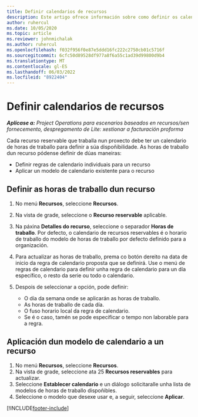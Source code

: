 ```yaml
---
title: Definir calendarios de recursos
description: Este artigo ofrece información sobre como definir os calendarios de horas de traballo para recursos en Project Operations.
author: ruhercul
ms.date: 10/05/2020
ms.topic: article
ms.reviewer: johnmichalak
ms.author: ruhercul
ms.openlocfilehash: f032f956f0e87e5ddd16fc222c2750cb01c5716f
ms.sourcegitcommit: 6cfc50d89528df977a8f6a55c1ad39d99800d9b4
ms.translationtype: MT
ms.contentlocale: gl-ES
ms.lasthandoff: 06/03/2022
ms.locfileid: "8922404"
---
```

# <a name="define-resource-calendars"></a>Definir calendarios de recursos

_**Aplícase a:** Project Operations para escenarios baseados en recursos/sen fornecemento, despregamento de Lite: xestionar a facturación proforma_

Cada recurso reservable que traballa nun proxecto debe ter un calendario de horas de traballo para definir a súa dispoñibilidade. As horas de traballo dun recurso pódense definir de dúas maneiras: 

   - Definir regras de calendario individuais para un recurso
   - Aplicar un modelo de calendario existente para o recurso

## <a name="define-a-resources-working-hours"></a>Definir as horas de traballo dun recurso

1. No menú **Recursos**, seleccione **Recursos**.
2. Na vista de grade, seleccione o **Recurso reservable** aplicable.
3. Na páxina **Detalles do recurso**, seleccione o separador **Horas de traballo**. Por defecto, o calendario de recursos reservables é o horario de traballo do modelo de horas de traballo por defecto definido para a organización.
4. Para actualizar as horas de traballo, prema co botón dereito na data de inicio da regra de calendario proposta que se definirá. Use o menú de regras de calendario para definir unha regra de calendario para un día específico, o resto da serie ou todo o calendario.
5. Despois de seleccionar a opción, pode definir:

    - O día da semana onde se aplicarán as horas de traballo.
    - As horas de traballo de cada día.
    - O fuso horario local da regra de calendario.
    - Se é o caso, tamén se pode especificar o tempo non laborable para a regra.

## <a name="applying-a-calendar-template-to-a-resource"></a>Aplicación dun modelo de calendario a un recurso

1. No menú **Recursos**, seleccione **Recursos**.
2. Na vista de grade, seleccione ata 25 **Recursos reservables** para actualizar.
3. Seleccione **Establecer calendario** e un diálogo solicitaralle unha lista de modelos de horas de traballo dispoñibles.
4. Seleccione o modelo que desexe usar e, a seguir, seleccione **Aplicar**.


[!INCLUDE[footer-include](../includes/footer-banner.md)]